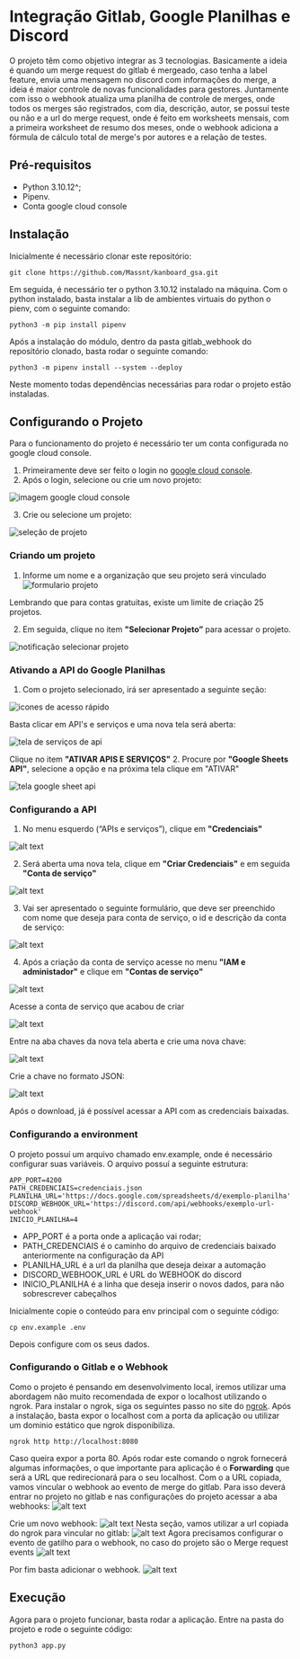 # Integração Gitlab, Google Planilhas e Discord
O projeto têm como objetivo integrar as 3 tecnologias. Basicamente a ideia é quando um merge request do gitlab é mergeado, caso tenha a label feature, envia uma mensagem no discord com informações do merge, a ideia é maior controle de novas funcionalidades para gestores. Juntamente com isso o webhook atualiza uma planilha de controle de merges, onde todos os merges são registrados, com dia, descrição, autor, se possuí teste ou não e a url do merge request, onde é feito em worksheets mensais, com a primeira worksheet de resumo dos meses, onde o webhook adiciona a fórmula de cálculo total de merge's por autores e a relação de testes.
## Pré-requisitos
* Python 3.10.12^;
* Pipenv.
* Conta google cloud console

## Instalação
Inicialmente é necessário clonar este repositório:
```
git clone https://github.com/Massnt/kanboard_gsa.git
```
Em seguida, é necessário ter o python 3.10.12 instalado na máquina.
Com o python instalado, basta instalar a lib de ambientes virtuais do python o pienv,
com o seguinte comando:
```
python3 -m pip install pipenv
```
Após a instalação do módulo, dentro da pasta gitlab_webhook do repositório clonado,
basta rodar o seguinte comando:
```
python3 -m pipenv install --system --deploy
```
Neste momento todas dependências necessárias para rodar o projeto estão instaladas.

## Configurando o Projeto
Para o funcionamento do projeto é necessário ter um conta configurada no google cloud console.
1. Primeiramente deve ser feito o login no [google cloud console](https://console.developers.google.com/apis/library).
2. Após o login, selecione ou crie um novo projeto:

![imagem google cloud console](screenshots/image.png)

3. Crie ou selecione um projeto:

![seleção de projeto](screenshots/image-1.png)
### Criando um projeto
1.  Informe um nome e a organização que seu projeto será vinculado
![formulario projeto](screenshots/image-2.png)

Lembrando que para contas gratuitas, existe um limite de criação 25 projetos.

2. Em seguida, clique no item **"Selecionar Projeto”** para acessar o projeto.

![notificação selecionar projeto](screenshots/image-3.png)

### Ativando a API do Google Planilhas
1. Com o projeto selecionado, irá ser apresentado a seguinte seção:
   
![icones de acesso rápido](screenshots/image-4.png)

Basta clicar em API's e serviços e uma nova tela será aberta:

![tela de serviços de api](screenshots/image-5.png)

Clique no item **"ATIVAR APIS E SERVIÇOS"**
2. Procure por **"Google Sheets API"**,  selecione a opção e na próxima tela clique em "ATIVAR"

![tela google sheet api](screenshots/image-6.png)

### Configurando a API
1. No menu esquerdo (“APIs e serviços”), clique em **"Credenciais"**

![alt text](screenshots/image-8.png)

2. Será aberta uma nova tela, clique em **"Criar Credenciais"** e em seguida **"Conta de serviço"**
   
![alt text](screenshots/image-9.png)

3. Vai ser apresentado o seguinte formulário, que deve ser preenchido com nome que deseja para conta de serviço, o id e descrição da conta de serviço:

![alt text](screenshots/image-10.png)

4. Após a criação da conta de serviço acesse no menu **"IAM e administador"** e clique em **"Contas de serviço"**
   
![alt text](screenshots/image-12.png)

Acesse a conta de serviço que acabou de criar

![alt text](screenshots/image-13.png)

Entre na aba chaves da nova tela aberta e crie uma nova chave:

![alt text](screenshots/image-15.png)

Crie a chave no formato JSON:

![alt text](screenshots/image-16.png)

Após o download, já é possível acessar a API com as credenciais baixadas.

### Configurando a environment
O projeto possuí um arquivo chamado env.example, onde é necessário configurar suas variáveis. O arquivo possuí a seguinte estrutura:
```
APP_PORT=4200
PATH_CREDENCIAIS=credenciais.json
PLANILHA_URL='https://docs.google.com/spreadsheets/d/exemplo-planilha'
DISCORD_WEBHOOK_URL='https://discord.com/api/webhooks/exemplo-url-webhook'
INICIO_PLANILHA=4
```
* APP_PORT é a porta onde a aplicação vai rodar;
* PATH_CREDENCIAIS é o caminho do arquivo de credenciais baixado anteriormente na configuração da API
* PLANILHA_URL é a url da planilha que deseja deixar a automação
* DISCORD_WEBHOOK_URL é URL do WEBHOOK do discord
* INICIO_PLANILHA é a linha que deseja inserir o novos dados, para não sobrescrever cabeçalhos

Inicialmente copie o conteúdo para env principal com o seguinte código:
```
cp env.example .env
```
Depois configure com os seus dados.
### Configurando o Gitlab e o Webhook
Como o projeto é pensando em desenvolvimento local, iremos utilizar uma abordagem não muito recomendada de expor o localhost utilizando o ngrok.
Para instalar o ngrok, siga os seguintes passo no site do [ngrok](https://dashboard.ngrok.com/get-started/setup/linux).
Após a instalação, basta expor o localhost com a porta da aplicação ou utilizar um dominio estático que ngrok disponibiliza.
```
ngrok http http://localhost:8080
```
Caso queira expor a porta 80.
Após rodar este comando o ngrok fornecerá algumas informações, o que importante para aplicação é o **Forwarding** que será a URL que redirecionará para o seu localhost.
Com o a URL copiada, vamos vincular o webhook ao evento de merge do gitlab. Para isso deverá entrar no projeto no gitlab e nas configurações do projeto acessar a aba webhooks:
![alt text](screenshots/image-17.png)

Crie um novo webhook:
![alt text](screenshots/image-18.png)
Nesta seção, vamos utilizar a url copiada do ngrok para vincular no gitlab:
![alt text](screenshots/image-19.png)
Agora precisamos configurar o evento de gatilho para o webhook, no caso do projeto são o Merge request events
![alt text](screenshots/image-21.png)

Por fim basta adicionar o webhook.
![alt text](screenshots/image-22.png)

## Execução
Agora para o projeto funcionar, basta rodar a aplicação. Entre na pasta do projeto e rode o seguinte código:
```
python3 app.py
```
